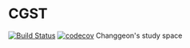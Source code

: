 # CGST
[![Build Status](https://travis-ci.org/travis-ci/travis-web.svg?branch=master)](https://travis-ci.org/travis-ci/travis-web)
[![codecov](https://codecov.io/gh/Leechanggun/CGST/branch/master/graph/badge.svg)](https://codecov.io/gh/Leechanggun/CGST)
Changgeon's study space
